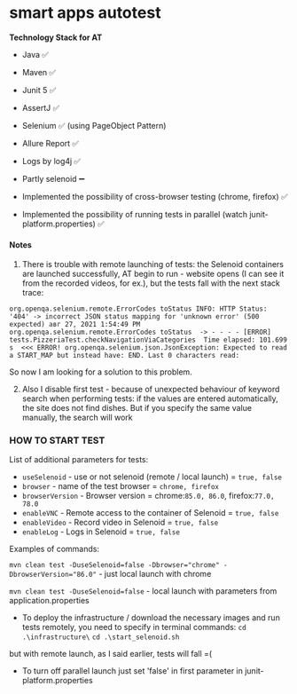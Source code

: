 # smart apps autotest


**Technology Stack for AT**
- Java ✅
- Maven ✅
- Junit 5 ✅
- AssertJ ✅
- Selenium ✅ (using PageObject Pattern)
- Allure Report ✅
- Logs by log4j ✅
- Partly selenoid ➖


- Implemented the possibility of cross-browser testing (chrome, firefox) ✅
- Implemented the possibility of running tests in parallel (watch junit-platform.properties) ✅

#### Notes

1) There is trouble with remote launching of tests: the Selenoid containers are launched successfully, AT begin to run - website opens (I can see it from the recorded videos, for ex.), 
but the tests fall with the next stack trace:

`org.openqa.selenium.remote.ErrorCodes toStatus
  INFO: HTTP Status: '404' -> incorrect JSON status mapping for 'unknown error' (500 expected)
  авг 27, 2021 1:54:49 PM org.openqa.selenium.remote.ErrorCodes toStatus 
-> - - - - [ERROR] tests.PizzeriaTest.checkNavigationViaCategories  Time elapsed: 101.699 s  <<< ERROR!
org.openqa.selenium.json.JsonException:
Expected to read a START_MAP but instead have: END. Last 0 characters read:`

So now I am looking for a solution to this problem.


2. Also I disable first test - because of unexpected behaviour of keyword search when performing tests: 
if the values are entered automatically, the site does not find dishes. But if you specify the same value manually, the search will work

### HOW TO START TEST

List of additional parameters for tests:
- `useSelenoid` - use or not selenoid (remote / local launch) = `true, false`
- `browser` - name of the test browser = `chrome, firefox`
- `browserVersion` - Browser version = chrome:`85.0, 86.0`, firefox:`77.0, 78.0`
- `enableVNC` - Remote access to the container of Selenoid = `true, false`
- `enableVideo` - Record video in Selenoid = `true, false`
- `enableLog` - Logs in Selenoid = `true, false`<br>

Examples of commands:

`mvn clean test -DuseSelenoid=false -Dbrowser="chrome" -DbrowserVersion="86.0"` - just local launch with chrome

`mvn clean test -DuseSelenoid=false` - local launch with parameters from application.properties

+  To deploy the infrastructure / download the necessary images and run tests remotely, you need to specify in terminal commands:
   `cd .\infrastructure\`
   `cd .\start_selenoid.sh`

but with remote launch, as I said earlier, tests will fall =( 


- To turn off parallel launch just set 'false' in first parameter in junit-platform.properties
         






